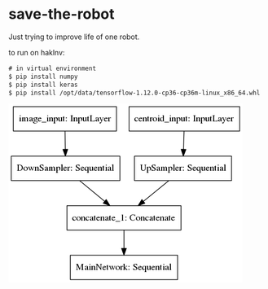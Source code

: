 # save-the-robot

Just trying to improve life of one robot.

to run on haklnv:

```
# in virtual environment
$ pip install numpy
$ pip install keras 
$ pip install /opt/data/tensorflow-1.12.0-cp36-cp36m-linux_x86_64.whl
```

![alt text](misc/network1.png "schema")